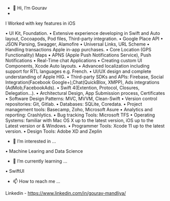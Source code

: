 - 👋 Hi, I’m Gourav
- 
I Worked with key features in iOS

• UI Kit, Foundation.
• Extensive experience developing in Swift and Auto layout, Cocoapods, Pod files, Third-party integration.
• Google Place API
• JSON Parsing, Swagger, Alamofire
• Universal Links, URL Scheme
• Handling transactions Apple in-app purchases.
• Core Location (GPS Functionality) Maps
• APNS (Apple Push Notifications Service), Push Notifications
• Real-Time chat Applications
• Creating custom UI Components, Xcode Auto layouts.
• Advanced localization including support for RTL languages e.g. French.
• UI/UX design and complete understanding of Apple HIG.
• Third-party SDKs and APIs: Firebase, Social Integration(Facebook Google+),Chat(QuickBlox, XMPP), Ads integrations (AdMob,FacebookAds).
• Swift 4(Extention, Protocol, Closures, Delegation...).
• Architectural Design, App Submission process, Certificates
• Software Design Patterns: MVC, MVVM, Clean-Swift
• Version control repositories: Git, Gitlab.
• Databases: SQLite, Coredata.
• Project management tools: Basecamp, Zoho, Microsoft Asure
• Analytics and reporting: Crashlytics.
• Bug tracking Tools: Microsoft TFS
• Operating Systems: familiar with Mac OS X up to the latest version, iOS up to the Latest version or & Windows.
• Programmer Tools: Xcode 11 up to the latest version.
• Design Tools: Adobe XD and Zeplin

- 👀 I’m interested in ...

• Machine Learing and Data Science 

- 🌱 I’m currently learning ...

• SwiftUI

- 📫 How to reach me ...

Linkedin - https://www.linkedin.com/in/gourav-mandliya/

<!---
gouravmandliya/gouravmandliya is a ✨ special ✨ repository because its `README.md` (this file) appears on your GitHub profile.
You can click the Preview link to take a look at your changes.
--->
